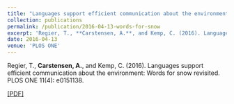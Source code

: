 ```yaml
---
title: "Languages support efficient communication about the environment: Words for snow revisited"
collection: publications
permalink: /publication/2016-04-13-words-for-snow
excerpt: 'Regier, T., **Carstensen, A.**, and Kemp, C. (2016). Languages support efficient communication about the environment: Words for snow revisited. PLOS ONE 11(4): e0151138. [[PDF]](http://abcarstensen.github.io/files/RegierCarstensenKemp2016_Languages-support-efficient-communication.pdf)'
date: 2016-04-13
venue: 'PLOS ONE'
---
```

Regier, T., **Carstensen, A.**, and Kemp, C. (2016). Languages support efficient communication about the environment: Words for snow revisited. PLOS ONE 11(4): e0151138. 

[[PDF]](http://abcarstensen.github.io/files/RegierCarstensenKemp2016_Languages-support-efficient-communication.pdf)